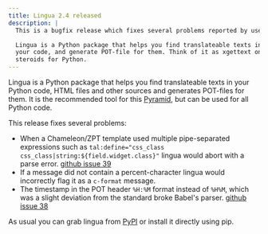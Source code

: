 ```yaml
---
title: Lingua 2.4 released
description: |
  This is a bugfix release which fixes several problems reported by users.

  Lingua is a Python package that helps you find translateable texts in
  your code, and generate POT-file for them. Think of it as xgettext on
  steroids for Python.
---
```

Lingua is a Python package that helps you find translateable texts in your
Python code, HTML files and other sources and generates POT-files for them. It
is the recommended tool for this
[Pyramid](http://docs.pylonsproject.org/en/latest/docs/pyramid.html), but can
be used for all Python code.

This release fixes several problems:

* When a Chameleon/ZPT template used multiple pipe-separated expressions
  such as ``tal:define="css_class css_class|string:${field.widget.class}"``
  lingua would abort with a parse error. [github issue
  39](https://github.com/wichert/lingua/issues/39)
* If a message did not contain a percent-character lingua would incorrectly
  flag it as a ``c-format`` message.
* The timestamp in the POT header `%H:%M` format instead of `%H%M`, which was
  a slight deviation from the standard broke Babel's parser. [github issue
  38](https://github.com/wichert/lingua/issues/38)

As usual you can grab lingua from [PyPI](https://pypi.python.org/pypi/lingua)
or install it directly using pip.
